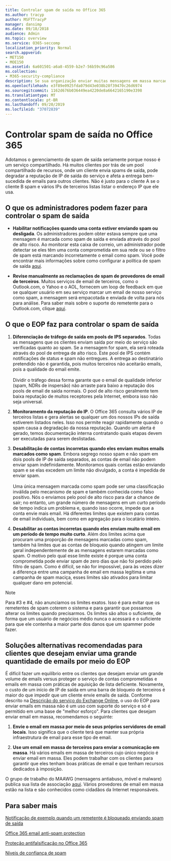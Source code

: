 ```yaml
---
title: Controlar spam de saída no Office 365
ms.author: tracyp
author: MSFTTracyP
manager: dansimp
ms.date: 09/18/2018
audience: Admin
ms.topic: overview
ms.service: O365-seccomp
localization_priority: Normal
search.appverid:
- MET150
- MOE150
ms.assetid: 6a601501-a6a8-4559-b2e7-56b59c96a586
ms.collection:
- M365-security-compliance
description: Se sua organização enviar muitas mensagens em massa marcadas como spam, você poderá ter impedido de enviar emails com o Office 365. Leia este artigo para saber mais sobre por que isso acontece e o que você pode fazer sobre ele.
ms.openlocfilehash: e3f89e0925fda079d43e038b28f39470c26d6974
ms.sourcegitcommit: 1162d676b036449ea4220de8a6642165190e3398
ms.translationtype: MT
ms.contentlocale: pt-BR
ms.lasthandoff: 09/20/2019
ms.locfileid: "37072839"
---
```

# <a name="control-outbound-spam-in-office-365"></a>Controlar spam de saída no Office 365

Adotamos o gerenciamento de spam de saída seriamente porque nosso é um serviço compartilhado.  Há muitos clientes por trás de um pool compartilhado de recursos, onde um cliente envia spams de saída, pode degradar a reputação de IP de saída do serviço e afeta a entrega bem-sucedida de emails para outros clientes. Não é justo para o cliente A se o cliente B spam e vários IPs de terceiros listas listar o endereço IP que ele usa.

## <a name="what-admins-can-do-to-control-outbound-spam"></a>O que os administradores podem fazer para controlar o spam de saída

- **Habilitar notificações quando uma conta estiver enviando spam ou desligada**. Os administradores podem obter estava sempre que uma mensagem é marcada como spam de saída e enviada através do pool de alto risco. Ao monitorar esta caixa de correio, um administrador pode detectar se eles têm uma conta comprometida em sua rede ou se o filtro de spam está marcando incorretamente o email como spam. Você pode encontrar mais informações sobre como configurar a política de spam de saída [aqui](configure-the-outbound-spam-policy.md).
 
- **Revise manualmente as reclamações de spam de provedores de email de terceiros**. Muitos serviços de email de terceiros, como o Outlook.com, o Yahoo e o AOL, fornecem um loop de feedback em que se qualquer usuário em seu serviço marcar um email de nosso serviço como spam, a mensagem será empacotada e enviada de volta para nós para análise. Para saber mais sobre o suporte do remetente para o Outlook.com, clique [aqui](https://sendersupport.olc.protection.outlook.com/pm/services.aspx).

## <a name="what-eop-does-to-control-outbound-spam"></a>O que o EOP faz para controlar o spam de saída

1. **Diferenciação de tráfego de saída em pools de IPS separados**. Todas as mensagens que os clientes enviam saída por meio do serviço são verificadas quanto ao spam. Se a mensagem for spam, ela será roteada através do pool de entrega de alto risco. Este pool de IPS contém notificações de status e spam não entregues. A entrega ao destinatário pretendido não é garantida, pois muitos terceiros não aceitarão emails, pois a qualidade do email emite.<br/><br/>Dividir o tráfego dessa forma garante que o email de qualidade inferior (spam, NDRs de inspersão) não arraste para baixo a reputação dos pools de email de saída normais. O pool de alto risco geralmente tem baixa reputação de muitos receptores pela Internet, embora isso não seja universal. 

2. **Monitoramento da reputação do IP**. O Office 365 consulta vários IP de terceiros listas e gera alertas se qualquer um dos nossos IPs de saída estiverem listados neles. Isso nos permite reagir rapidamente quando o spam causa a degradação da nossa reputação. Quando um alerta é gerado, temos documentação interna contratando quais etapas devem ser executadas para serem deslistadas. 

3. **Desabilitação de contas incorretas quando eles enviam muitos emails marcados como spam**. Embora segrego nosso spam e não spam em dois pools de IP de saída separados, as contas de email não podem enviar spam indefinidamente. Monitoramos quais contas estão enviando spam e se elas excedem um limite não divulgado, a conta é impedida de enviar spam.<br/><br/>Uma única mensagem marcada como spam pode ser uma classificação inválida pelo mecanismo de spam e também conhecida como falso positivo. Nós o enviamos pelo pool de alto risco para dar a chance de sair; no entanto, um grande número de mensagens em um curto período de tempo indica um problema e, quando isso ocorre, impede que a conta envie mais email. Há diferentes limites que existem para contas de email individuais, bem como em agregação para o locatário inteiro.

4. **Desabilitar as contas incorretas quando eles enviam muito email em um período de tempo muito curto**. Além dos limites acima que procuram uma proporção de mensagens marcadas como spam, também há limites que as contas de bloqueio quando atingem um limite geral independentemente de as mensagens estarem marcadas como spam. O motivo pelo qual esse limite existe é porque uma conta comprometida pode enviar spam de zero dias que não foi perdido pelo filtro de spam. Como é difícil, se não for impossível, para às vezes dizer a diferença entre uma campanha de email em massa legítima e uma campanha de spam maciça, esses limites são ativados para limitar qualquer dano em potencial.

> [!NOTE]
> Para #3 e #4, não anunciamos os limites exatos.  Isso é para evitar que os remetentes de spam coterem o sistema e para garantir que possamos alterar os limites quando precisarmos. Os limites são altos o suficiente, de forma que um usuário de negócios médio nunca o acessará e o suficiente para que ele contenha a maior parte dos danos que um spammer pode fazer. 

## <a name="recommended-workarounds-for-customers-who-want-to-send-outbound-a-lot-of-email-through-eop"></a>Soluções alternativas recomendadas para clientes que desejam enviar uma grande quantidade de emails por meio do EOP

É difícil fazer um equilíbrio entre os clientes que desejam enviar um grande volume de emails versus proteger o serviço de contas comprometidas e emails em massa com práticas de aquisição de lista deficiente. Novamente, o custo de um início de IP de saída em uma barra de bloqueio de terceiros é maior do que impedir que um cliente envie emails de saída. Conforme descrito na [Descrição do serviço do Exchange Online](https://technet.microsoft.com/library/exchange-online-limits.aspx#RecipientLimits), o uso do EOP para enviar emails em massa não é um uso com suporte do serviço e só é permitido em uma base de "melhor esforço". Para clientes que desejam enviar email em massa, recomendamos o seguinte:

1. **Envie o email em massa por meio de seus próprios servidores de email locais**. Isso significa que o cliente terá que manter sua própria infraestrutura de email para esse tipo de email.

2. **Use um email em massa de terceiros para enviar a comunicação em massa**. Há vários emails em massa de terceiros cujo único negócio é enviar email em massa. Eles podem trabalhar com os clientes para garantir que eles tenham boas práticas de email e que tenham recursos dedicados à imposição. 

O grupo de trabalho do MAAWG (mensagens antiabuso, móvel e malware) publica sua lista de associação [aqui](http://www.maawg.org/about/roster). Vários provedores de email em massa estão na lista e são conhecidos como cidadãos da Internet responsáveis. 
  
## <a name="for-more-information"></a>Para saber mais

[Notificação de exemplo quando um remetente é bloqueado enviando spam de saída](sample-notification-when-a-sender-is-blocked-sending-outbound-spam.md)

[Office 365 email anti-spam protection](anti-spam-protection.md)

[Proteção antifalsificação no Office 365](anti-spoofing-protection.md)

[Níveis de confiança de spam](spam-confidence-levels.md)
